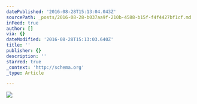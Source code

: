 ```yaml
---
datePublished: '2016-08-28T15:13:04.043Z'
sourcePath: _posts/2016-08-28-b037aa9f-210b-4588-b15f-f4f4427bf1cf.md
inFeed: true
author: []
via: {}
dateModified: '2016-08-28T15:13:03.640Z'
title: ''
publisher: {}
description: ''
starred: true
_context: 'http://schema.org'
_type: Article

---
```

![](https://the-grid-user-content.s3-us-west-2.amazonaws.com/e5d4d90a-04ca-45a1-9c56-8123dd0dc802.jpg)